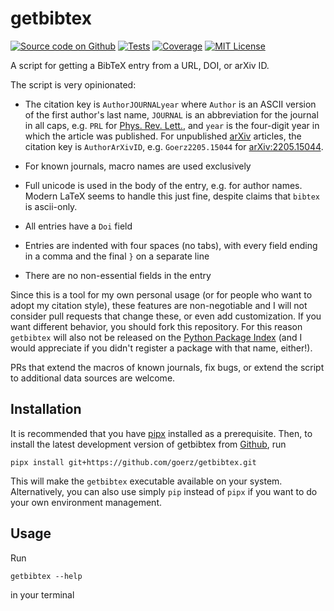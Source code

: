 # getbibtex

[![Source code on Github](https://img.shields.io/badge/goerz-getbibtex-blue.svg?logo=github)][Github]
[![Tests](https://github.com/goerz/getbibtex/workflows/Tests/badge.svg?branch=master)](https://github.com/goerz/getbibtex/actions?query=workflow%3ATests)
[![Coverage](https://codecov.io/gh/goerz/getbibtex/branch/master/graph/badge.svg)](https://codecov.io/gh/goerz/getbibtex)
[![MIT License](https://img.shields.io/badge/License-MIT-green.svg)](https://opensource.org/licenses/MIT)

A script for getting a BibTeX entry from a URL, DOI, or arXiv ID.

The script is very opinionated:

* The citation key is `AuthorJOURNALyear` where `Author` is an ASCII version of the first author's last name, `JOURNAL` is an abbreviation for the journal in all caps, e.g. `PRL` for [Phys. Rev. Lett.](https://journals.aps.org/prl/), and `year` is the four-digit year in which the article was published. For unpublished [arXiv](https://arxiv.org) articles, the citation key is `AuthorArXivID`, e.g. `Goerz2205.15044` for [arXiv:2205.15044](https://arxiv.org/abs/2205.15044).

* For known journals, macro names are used exclusively

* Full unicode is used in the body of the entry, e.g. for author names. Modern LaTeX seems to handle this just fine, despite claims that `bibtex` is ascii-only.

* All entries have a `Doi` field

* Entries are indented with four spaces (no tabs), with every field ending in a comma and the final `}` on a separate line

* There are no non-essential fields in the entry

Since this is a tool for my own personal usage (or for people who want to adopt my citation style), these features are non-negotiable and I will not consider pull requests that change these, or even add customization. If you want different behavior, you should fork this repository. For this reason `getbibtex` will also not be released on the [Python Package Index](https://pypi.org) (and I would appreciate if you didn't register a package with that name, either!).

PRs that extend the macros of known journals, fix bugs, or extend the script to additional data sources are welcome.


## Installation

It is recommended that you have [pipx](https://pypa.github.io/pipx/) installed as a prerequisite. Then, to install the latest development version of getbibtex from [Github][], run

```
pipx install git+https://github.com/goerz/getbibtex.git
```

This will make the `getbibtex` executable available on your system. Alternatively, you can also use simply `pip` instead of `pipx` if you want to do your own environment management.


## Usage

Run

```
getbibtex --help
```

in your terminal

[Github]: https://github.com/goerz/getbibtex
